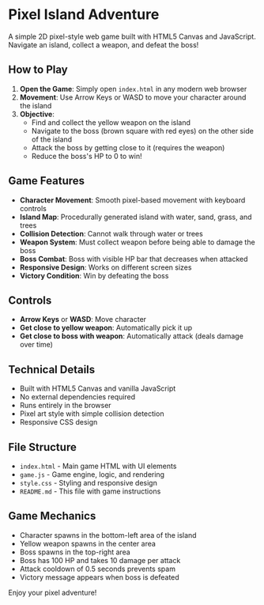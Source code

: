 # Pixel Island Adventure

A simple 2D pixel-style web game built with HTML5 Canvas and JavaScript. Navigate an island, collect a weapon, and defeat the boss!

## How to Play

1. **Open the Game**: Simply open `index.html` in any modern web browser
2. **Movement**: Use Arrow Keys or WASD to move your character around the island
3. **Objective**: 
   - Find and collect the yellow weapon on the island
   - Navigate to the boss (brown square with red eyes) on the other side of the island
   - Attack the boss by getting close to it (requires the weapon)
   - Reduce the boss's HP to 0 to win!

## Game Features

- **Character Movement**: Smooth pixel-based movement with keyboard controls
- **Island Map**: Procedurally generated island with water, sand, grass, and trees
- **Collision Detection**: Cannot walk through water or trees
- **Weapon System**: Must collect weapon before being able to damage the boss
- **Boss Combat**: Boss with visible HP bar that decreases when attacked
- **Responsive Design**: Works on different screen sizes
- **Victory Condition**: Win by defeating the boss

## Controls

- **Arrow Keys** or **WASD**: Move character
- **Get close to yellow weapon**: Automatically pick it up
- **Get close to boss with weapon**: Automatically attack (deals damage over time)

## Technical Details

- Built with HTML5 Canvas and vanilla JavaScript
- No external dependencies required
- Runs entirely in the browser
- Pixel art style with simple collision detection
- Responsive CSS design

## File Structure

- `index.html` - Main game HTML with UI elements
- `game.js` - Game engine, logic, and rendering
- `style.css` - Styling and responsive design
- `README.md` - This file with game instructions

## Game Mechanics

- Character spawns in the bottom-left area of the island
- Yellow weapon spawns in the center area
- Boss spawns in the top-right area
- Boss has 100 HP and takes 10 damage per attack
- Attack cooldown of 0.5 seconds prevents spam
- Victory message appears when boss is defeated

Enjoy your pixel adventure!